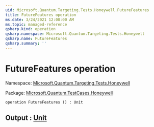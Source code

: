 ```yaml
---
uid: Microsoft.Quantum.Targeting.Tests.Honeywell.FutureFeatures
title: FutureFeatures operation
ms.date: 3/24/2021 12:00:00 AM
ms.topic: managed-reference
qsharp.kind: operation
qsharp.namespace: Microsoft.Quantum.Targeting.Tests.Honeywell
qsharp.name: FutureFeatures
qsharp.summary: ''
---
```


# FutureFeatures operation

Namespace: [Microsoft.Quantum.Targeting.Tests.Honeywell](xref:Microsoft.Quantum.Targeting.Tests.Honeywell)

Package: [Microsoft.Quantum.TestCases.Honeywell](https://nuget.org/packages/Microsoft.Quantum.TestCases.Honeywell)




```qsharp
operation FutureFeatures () : Unit
```


## Output : [Unit](xref:microsoft.quantum.lang-ref.unit)

